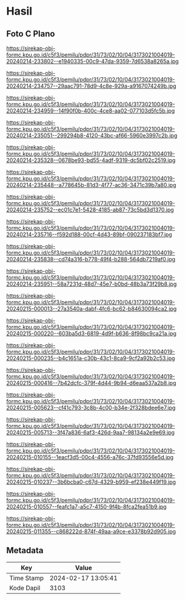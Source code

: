 # Hasil

## Foto C Plano

https://sirekap-obj-formc.kpu.go.id/c5f3/pemilu/pdpr/31/73/02/10/04/3173021004019-20240214-233802--e1940335-00c9-47da-9359-7d6538a8265a.jpg

https://sirekap-obj-formc.kpu.go.id/c5f3/pemilu/pdpr/31/73/02/10/04/3173021004019-20240214-234757--29aac791-78d9-4c8e-929a-a9167074249b.jpg

https://sirekap-obj-formc.kpu.go.id/c5f3/pemilu/pdpr/31/73/02/10/04/3173021004019-20240214-234959--14f90f0b-400c-4ce8-aa02-077103d5fc5b.jpg

https://sirekap-obj-formc.kpu.go.id/c5f3/pemilu/pdpr/31/73/02/10/04/3173021004019-20240214-235051--299294b8-4120-43bc-af66-5960e3997c2b.jpg

https://sirekap-obj-formc.kpu.go.id/c5f3/pemilu/pdpr/31/73/02/10/04/3173021004019-20240214-235328--0678be93-bd55-4adf-9319-dc5bf02c2519.jpg

https://sirekap-obj-formc.kpu.go.id/c5f3/pemilu/pdpr/31/73/02/10/04/3173021004019-20240214-235448--a778645b-81d3-4f77-ac36-3471c39b7a80.jpg

https://sirekap-obj-formc.kpu.go.id/c5f3/pemilu/pdpr/31/73/02/10/04/3173021004019-20240214-235752--ec01c7e1-5428-4185-ab87-73c5bd3d1370.jpg

https://sirekap-obj-formc.kpu.go.id/c5f3/pemilu/pdpr/31/73/02/10/04/3173021004019-20240214-235716--f592d188-00cf-4d43-89bf-090237183bf7.jpg

https://sirekap-obj-formc.kpu.go.id/c5f3/pemilu/pdpr/31/73/02/10/04/3173021004019-20240214-235838--cd74a316-b778-49f4-b288-564db7219af0.jpg

https://sirekap-obj-formc.kpu.go.id/c5f3/pemilu/pdpr/31/73/02/10/04/3173021004019-20240214-235951--58a7231d-48d7-45e7-b0bd-48b3a73f29b8.jpg

https://sirekap-obj-formc.kpu.go.id/c5f3/pemilu/pdpr/31/73/02/10/04/3173021004019-20240215-000013--27a3540a-dabf-4fc6-bc62-b84630094ca2.jpg

https://sirekap-obj-formc.kpu.go.id/c5f3/pemilu/pdpr/31/73/02/10/04/3173021004019-20240215-000220--603ba5d3-6819-4d9f-b636-8f98bc9ca21a.jpg

https://sirekap-obj-formc.kpu.go.id/c5f3/pemilu/pdpr/31/73/02/10/04/3173021004019-20240215-000235--b4c1651a-c30b-43c1-8ca9-9cf2a92b2c53.jpg

https://sirekap-obj-formc.kpu.go.id/c5f3/pemilu/pdpr/31/73/02/10/04/3173021004019-20240215-000416--7b42dcfc-379f-4d44-9b94-d6eaa537a2b8.jpg

https://sirekap-obj-formc.kpu.go.id/c5f3/pemilu/pdpr/31/73/02/10/04/3173021004019-20240215-005623--cf41c793-3c8b-4c00-b34e-2f328bdee6e7.jpg

https://sirekap-obj-formc.kpu.go.id/c5f3/pemilu/pdpr/31/73/02/10/04/3173021004019-20240215-005713--3f47a836-6af3-426d-9aa7-98134a2e9e69.jpg

https://sirekap-obj-formc.kpu.go.id/c5f3/pemilu/pdpr/31/73/02/10/04/3173021004019-20240215-010155--1eacf3d5-00c4-4556-a76c-37fd93556e5d.jpg

https://sirekap-obj-formc.kpu.go.id/c5f3/pemilu/pdpr/31/73/02/10/04/3173021004019-20240215-010237--3b6bcba0-c67d-4329-b959-ef238e449f19.jpg

https://sirekap-obj-formc.kpu.go.id/c5f3/pemilu/pdpr/31/73/02/10/04/3173021004019-20240215-010557--feafc1a7-a5c7-4150-9f4b-8fca2fea51b9.jpg

https://sirekap-obj-formc.kpu.go.id/c5f3/pemilu/pdpr/31/73/02/10/04/3173021004019-20240215-011355--c868222d-874f-49aa-a9ce-e3378b92d905.jpg


## Metadata

| Key        | Value               |
| ---------- | ------------------- |
| Time Stamp | 2024-02-17 13:05:41 |
| Kode Dapil | 3103                |



